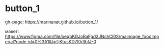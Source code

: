 # button_1

gh-page:
 https://marinanat.github.io/button_1/

 макет:
 https://www.figma.com/file/xeqbKGJoBaFgd3JNchCl0S/mainpage_foodimperial?node-id=0%3A1&t=TjKtusKD7l0r3bfJ-0
